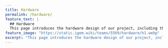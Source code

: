 ```yaml
---
title: Hardware
permalink: /hardware/
feature_text: |
  ## Hardware
  This page introduces the hardware design of our project, including three parts: **enrichment**, **fermentation**, and **modular design**.
feature_image: "https://static.igem.wiki/teams/5569/hardware/h1.webp"
excerpt: "This page introduces the hardware design of our project, including three parts: **enrichment**, **fermentation**, and **modular design**."
---
```




